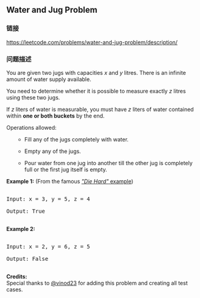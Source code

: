 ## Water and Jug Problem  
### 链接  
https://leetcode.com/problems/water-and-jug-problem/description/  
### 问题描述
You are given two jugs with capacities *x* and *y* litres. There is an infinite amount of water supply available.
You need to determine whether it is possible to measure exactly *z* litres using these two jugs.

If *z* liters of water is measurable, you must have *z* liters of water contained within **one or both buckets** by the end.


Operations allowed:
<ul>
- Fill any of the jugs completely with water.
- Empty any of the jugs.
- Pour water from one jug into another till the other jug is completely full or the first jug itself is empty.
</ul>


**Example 1:** (From the famous [*"Die Hard"* example](https://www.youtube.com/watch?v=BVtQNK_ZUJg))
<pre>
Input: x = 3, y = 5, z = 4
Output: True
</pre>


**Example 2:**
<pre>
Input: x = 2, y = 6, z = 5
Output: False
</pre>


**Credits:**<br />Special thanks to [@vinod23](https://discuss.leetcode.com/user/vinod23) for adding this problem and creating all test cases.
